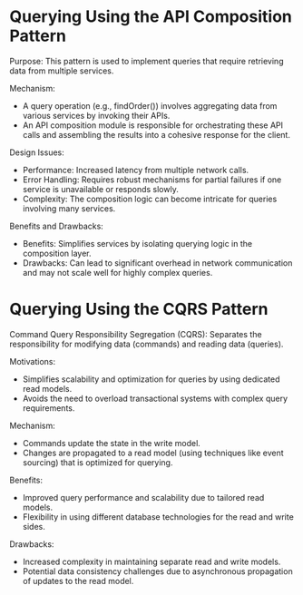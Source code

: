 # Querying Using the API Composition Pattern

Purpose: This pattern is used to implement queries that require retrieving data from multiple services.

Mechanism:

- A query operation (e.g., findOrder()) involves aggregating data from various services by invoking their APIs.
- An API composition module is responsible for orchestrating these API calls and assembling the results into a cohesive response for the client.

Design Issues:

- Performance: Increased latency from multiple network calls.
- Error Handling: Requires robust mechanisms for partial failures if one service is unavailable or responds slowly.
- Complexity: The composition logic can become intricate for queries involving many services.

Benefits and Drawbacks:

- Benefits: Simplifies services by isolating querying logic in the composition layer.
- Drawbacks: Can lead to significant overhead in network communication and may not scale well for highly complex queries.

# Querying Using the CQRS Pattern

Command Query Responsibility Segregation (CQRS): Separates the responsibility for modifying data (commands) and reading data (queries).

Motivations:

- Simplifies scalability and optimization for queries by using dedicated read models.
- Avoids the need to overload transactional systems with complex query requirements.

Mechanism:

- Commands update the state in the write model.
- Changes are propagated to a read model (using techniques like event sourcing) that is optimized for querying.

Benefits:

- Improved query performance and scalability due to tailored read models.
- Flexibility in using different database technologies for the read and write sides.

Drawbacks:

- Increased complexity in maintaining separate read and write models.
- Potential data consistency challenges due to asynchronous propagation of updates to the read model.
